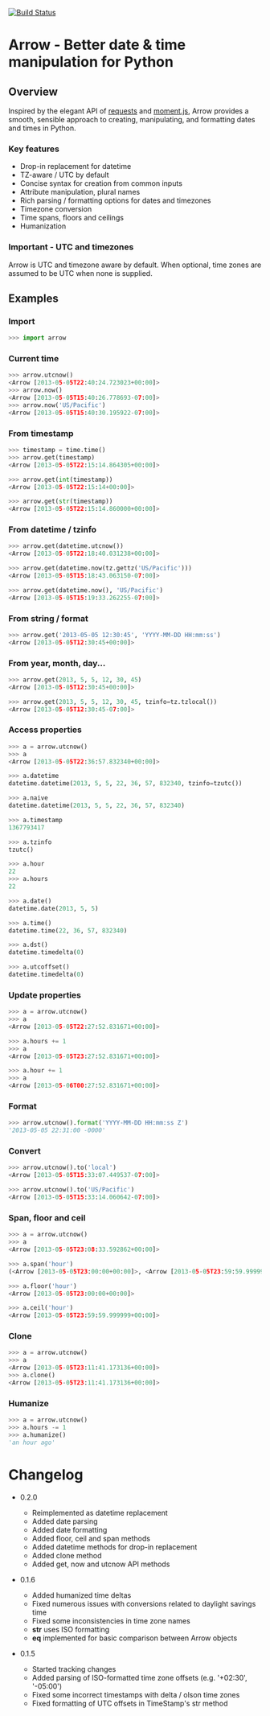 [![Build Status](https://travis-ci.org/crsmithdev/arrow.png)](https://travis-ci.org/crsmithdev/arrow)
# Arrow - Better date & time manipulation for Python

## Overview

Inspired by the elegant API of [requests](https://github.com/kennethreitz/requests) and [moment.js](https://github.com/timrwood/moment/), Arrow provides a smooth, sensible approach to creating, manipulating, and formatting dates and times in Python.

### Key features

* Drop-in replacement for datetime
* TZ-aware / UTC by default
* Concise syntax for creation from common inputs
* Attribute manipulation, plural names
* Rich parsing / formatting options for dates and timezones
* Timezone conversion
* Time spans, floors and ceilings
* Humanization

### Important - UTC and timezones

Arrow is UTC and timezone aware by default.  When optional, time zones are assumed to be UTC when none is supplied.

## Examples

### Import

```python
>>> import arrow
```

### Current time

```python
>>> arrow.utcnow()
<Arrow [2013-05-05T22:40:24.723023+00:00]>
>>> arrow.now()
<Arrow [2013-05-05T15:40:26.778693-07:00]>
>>> arrow.now('US/Pacific')
<Arrow [2013-05-05T15:40:30.195922-07:00]>
```

### From timestamp

```python
>>> timestamp = time.time()
>>> arrow.get(timestamp)
<Arrow [2013-05-05T22:15:14.864305+00:00]>

>>> arrow.get(int(timestamp))
<Arrow [2013-05-05T22:15:14+00:00]>

>>> arrow.get(str(timestamp))
<Arrow [2013-05-05T22:15:14.860000+00:00]>
```

### From datetime / tzinfo

```python
>>> arrow.get(datetime.utcnow())
<Arrow [2013-05-05T22:18:40.031238+00:00]>

>>> arrow.get(datetime.now(tz.gettz('US/Pacific')))
<Arrow [2013-05-05T15:18:43.063150-07:00]>

>>> arrow.get(datetime.now(), 'US/Pacific')
<Arrow [2013-05-05T15:19:33.262255-07:00]>
```

### From string / format

```python
>>> arrow.get('2013-05-05 12:30:45', 'YYYY-MM-DD HH:mm:ss')
<Arrow [2013-05-05T12:30:45+00:00]>
```

### From year, month, day...

```python
>>> arrow.get(2013, 5, 5, 12, 30, 45)
<Arrow [2013-05-05T12:30:45+00:00]>

>>> arrow.get(2013, 5, 5, 12, 30, 45, tzinfo=tz.tzlocal())
<Arrow [2013-05-05T12:30:45-07:00]>
```

### Access properties

```python
>>> a = arrow.utcnow()
>>> a
<Arrow [2013-05-05T22:36:57.832340+00:00]>

>>> a.datetime
datetime.datetime(2013, 5, 5, 22, 36, 57, 832340, tzinfo=tzutc())

>>> a.naive
datetime.datetime(2013, 5, 5, 22, 36, 57, 832340)

>>> a.timestamp
1367793417

>>> a.tzinfo
tzutc()

>>> a.hour
22
>>> a.hours
22

>>> a.date()
datetime.date(2013, 5, 5)

>>> a.time()
datetime.time(22, 36, 57, 832340)

>>> a.dst()
datetime.timedelta(0)

>>> a.utcoffset()
datetime.timedelta(0)
```

### Update properties

```python
>>> a = arrow.utcnow()
>>> a
<Arrow [2013-05-05T22:27:52.831671+00:00]>

>>> a.hours += 1
>>> a
<Arrow [2013-05-05T23:27:52.831671+00:00]>

>>> a.hour += 1
>>> a
<Arrow [2013-05-06T00:27:52.831671+00:00]>
```

### Format

```python
>>> arrow.utcnow().format('YYYY-MM-DD HH:mm:ss Z')
'2013-05-05 22:31:00 -0000'
```

### Convert

```python
>>> arrow.utcnow().to('local')
<Arrow [2013-05-05T15:33:07.449537-07:00]>

>>> arrow.utcnow().to('US/Pacific')
<Arrow [2013-05-05T15:33:14.060642-07:00]>
```

### Span, floor and ceil

```python
>>> a = arrow.utcnow()
>>> a
<Arrow [2013-05-05T23:08:33.592862+00:00]>

>>> a.span('hour')
(<Arrow [2013-05-05T23:00:00+00:00]>, <Arrow [2013-05-05T23:59:59.999999+00:00]>)

>>> a.floor('hour')
<Arrow [2013-05-05T23:00:00+00:00]>

>>> a.ceil('hour')
<Arrow [2013-05-05T23:59:59.999999+00:00]>
```

### Clone

```python
>>> a = arrow.utcnow()
>>> a
<Arrow [2013-05-05T23:11:41.173136+00:00]>
>>> a.clone()
<Arrow [2013-05-05T23:11:41.173136+00:00]>
```

### Humanize

```python
>>> a = arrow.utcnow()
>>> a.hours -= 1
>>> a.humanize()
'an hour ago'
```

Changelog
=========

* 0.2.0
  * Reimplemented as datetime replacement
  * Added date parsing
  * Added date formatting
  * Added floor, ceil and span methods
  * Added datetime methods for drop-in replacement
  * Added clone method
  * Added get, now and utcnow API methods

* 0.1.6
  * Added humanized time deltas
  * Fixed numerous issues with conversions related to daylight savings time
  * Fixed some inconsistencies in time zone names
  * __str__ uses ISO formatting
  * __eq__ implemented for basic comparison between Arrow objects

* 0.1.5

  * Started tracking changes
  * Added parsing of ISO-formatted time zone offsets (e.g. '+02:30', '-05:00')
  * Fixed some incorrect timestamps with delta / olson time zones
  * Fixed formatting of UTC offsets in TimeStamp's str method

